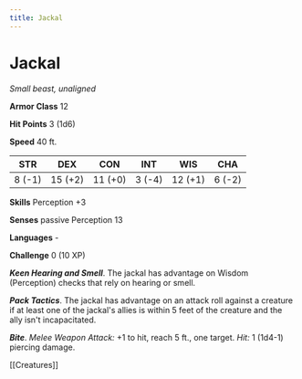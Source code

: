 ---title: Jackal---
# Jackal

*Small beast, unaligned*

**Armor Class** 12

**Hit Points** 3 (1d6)

**Speed** 40 ft.

| STR    | DEX     | CON     | INT    | WIS     | CHA    |
|--------|---------|---------|--------|---------|--------|
| 8 (-1) | 15 (+2) | 11 (+0) | 3 (-4) | 12 (+1) | 6 (-2) |

**Skills** Perception +3

**Senses** passive Perception 13

**Languages** -

**Challenge** 0 (10 XP)

***Keen Hearing and Smell***. The jackal has advantage on Wisdom (Perception) checks that rely on hearing or smell.

***Pack Tactics***. The jackal has advantage on an attack roll against a creature if at least one of the jackal's allies is within 5 feet of the creature and the ally isn't incapacitated.


***Bite***. *Melee Weapon Attack:* +1 to hit, reach 5 ft., one target. *Hit:* 1 (1d4-1) piercing damage.


[[Creatures]]
